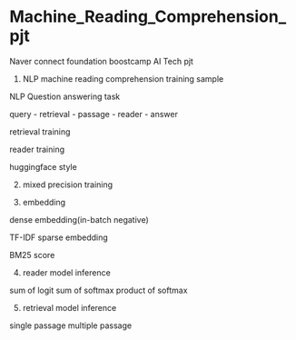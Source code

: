 # Machine_Reading_Comprehension_pjt

Naver connect foundation boostcamp AI Tech pjt

1. NLP machine reading comprehension training sample

NLP Question answering task

query - retrieval - passage - reader - answer

retrieval training

reader training

huggingface style

2. mixed precision training

3. embedding

dense embedding(in-batch negative)

TF-IDF sparse embedding

BM25 score

4. reader model inference

sum of logit
sum of softmax
product of softmax

5. retrieval model inference

single passage
multiple passage





